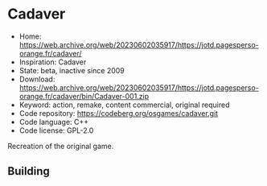 # Cadaver

- Home: https://web.archive.org/web/20230602035917/https://jotd.pagesperso-orange.fr/cadaver/
- Inspiration: Cadaver
- State: beta, inactive since 2009
- Download: https://web.archive.org/web/20230602035917/https://jotd.pagesperso-orange.fr/cadaver/bin/Cadaver-001.zip
- Keyword: action, remake, content commercial, original required
- Code repository: https://codeberg.org/osgames/cadaver.git
- Code language: C++
- Code license: GPL-2.0

Recreation of the original game.

## Building
